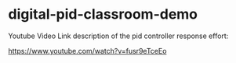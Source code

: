 # digital-pid-classroom-demo

Youtube Video Link description of the pid controller response effort:

https://www.youtube.com/watch?v=fusr9eTceEo
